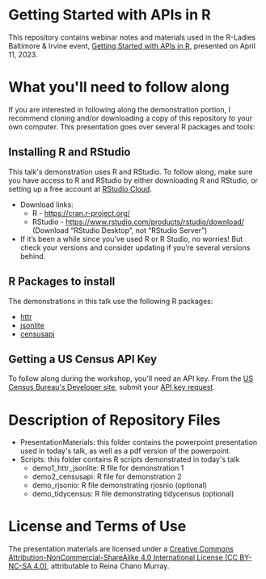 # Getting Started with APIs in R
This repository contains webinar notes and materials used in the R-Ladies Baltimore & Irvine event, [Getting Started with APIs in R](https://www.meetup.com/rladies-baltimore/events/291493215/), presented on April 11, 2023. 

# What you'll need to follow along
If you are interested in following along the demonstration portion, I recommend cloning and/or downloading a copy of this repository to your own computer. This presentation goes over several R packages and tools:

## Installing R and RStudio
This talk's demonstration uses R and RStudio. To follow along, make sure you have access to R and RStudio by either downloading R and RStudio, or setting up a free account at [RStudio Cloud](https://rstudio.cloud/).

- Download links: 
	- R - https://cran.r-project.org/
	- RStudio - https://www.rstudio.com/products/rstudio/download/ (Download “RStudio Desktop”, not “RStudio Server”)
- If it’s been a while since you’ve used R or R Studio, no worries! But check your versions and consider updating if you’re several versions behind.

## R Packages to install
The demonstrations in this talk use the following R packages:
- [httr](https://cran.r-project.org/web/packages/httr/index.html)
- [jsonlite](https://cran.r-project.org/web/packages/jsonlite/index.html)
- [censusapi](https://cran.r-project.org/web/packages/censusapi/index.html)

## Getting a US Census API Key
To follow along during the workshop, you'll need an API key. From the [US Census Bureau's Developer site](https://www.census.gov/data/developers/data-sets.html), submit your [API key request](https://api.census.gov/data/key_signup.html).

# Description of Repository Files
- PresentationMaterials: this folder contains the powerpoint presentation used in today's talk, as well as a pdf version of the powerpoint. 
- Scripts: this folder contains R scripts demonstrated in today's talk
    - demo1_httr_jsonlite: R file for demonstration 1
    - demo2_censusapi: R file for demonstration 2
    - demo_rjsonio: R file demonstrating rjosnio (optional)
    - demo_tidycensus: R file demonstrating tidycensus (optional)


# License and Terms of Use
The presentation materials are licensed under a [Creative Commons Attribution-NonCommercial-ShareAlike 4.0 International License (CC BY-NC-SA 4.0)](https://creativecommons.org/licenses/by-nc-sa/4.0/), attributable to Reina Chano Murray. 